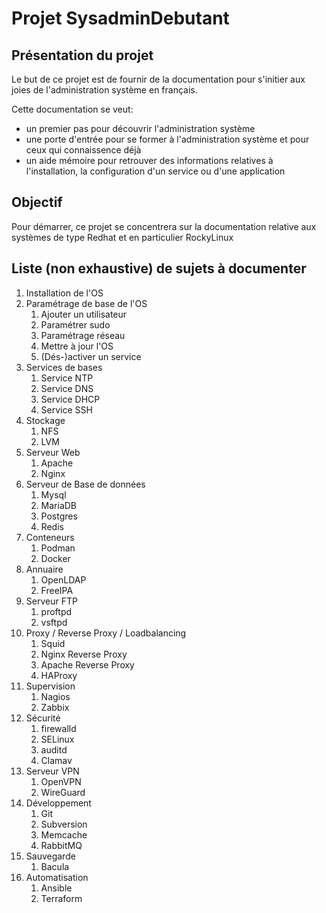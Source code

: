 # Projet SysadminDebutant

## Présentation du projet
Le but de ce projet est de fournir de la documentation pour s'initier aux joies de l'administration système en français.

Cette documentation se veut:
- un premier pas pour découvrir l'administration système
- une porte d'entrée pour se former à l'administration système
et pour ceux qui connaissence déjà
- un aide mémoire pour retrouver des informations relatives à l'installation, la configuration d'un service ou d'une application

## Objectif
Pour démarrer, ce projet se concentrera sur la documentation relative aux systèmes de type Redhat et en particulier RockyLinux

## Liste (non exhaustive) de sujets à documenter 

1. Installation de l'OS
2. Paramétrage de base de l'OS
   1. Ajouter un utilisateur
   2. Paramétrer sudo
   3. Paramétrage réseau
   4. Mettre à jour l'OS
   5. (Dés-)activer un service
3. Services de bases
   1. Service NTP
   2. Service DNS
   3. Service DHCP
   4. Service SSH
4. Stockage
   1. NFS
   2. LVM
5. Serveur Web
   1. Apache
   2. Nginx
6. Serveur de Base de données
   1. Mysql
   2. MariaDB
   3. Postgres
   4. Redis
7. Conteneurs
   1. Podman
   2. Docker
8. Annuaire
   1. OpenLDAP
   2. FreeIPA
9. Serveur FTP
   1.  proftpd
   2.  vsftpd
10. Proxy / Reverse Proxy / Loadbalancing
    1.  Squid
    2.  Nginx Reverse Proxy
    3.  Apache Reverse Proxy
    4.  HAProxy
11. Supervision
    1.  Nagios
    2.  Zabbix
12. Sécurité
    1.  firewalld
    2.  SELinux
    3.  auditd
    4.  Clamav
13. Serveur VPN
    1.  OpenVPN
    2.  WireGuard
14. Développement
    1.  Git
    2.  Subversion
    3.  Memcache
    4.  RabbitMQ
15. Sauvegarde
    1.  Bacula
16. Automatisation
    1.  Ansible
    2.  Terraform